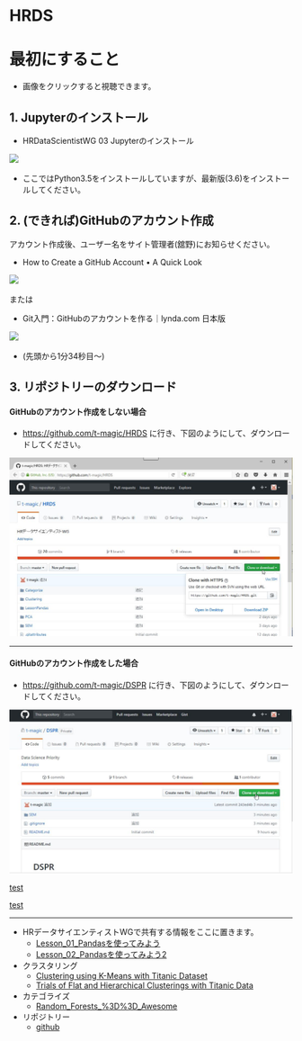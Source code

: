 # HRDS

# 最初にすること
* 画像をクリックすると視聴できます。

## 1. Jupyterのインストール
* HRDataScientistWG 03 Jupyterのインストール

 [![](https://i.ytimg.com/vi/xV2lnIInON8/hqdefault.jpg?sqp=-oaymwEXCPYBEIoBSFryq4qpAwkIARUAAIhCGAE=&rs=AOn4CLAxy_mBn51kdTEOuP8zaK9ZqkAeyA)](https://youtu.be/xV2lnIInON8)
 * ここではPython3.5をインストールしていますが、最新版(3.6)をインストールしてください。

## 2. (できれば)GitHubのアカウント作成
アカウント作成後、ユーザー名をサイト管理者(舘野)にお知らせください。
* How to Create a GitHub Account • A Quick Look

 [![](https://i.ytimg.com/vi/ezxRcdJ8glM/hqdefault.jpg?sqp=-oaymwEXCPYBEIoBSFryq4qpAwkIARUAAIhCGAE=&rs=AOn4CLDAWj49JpX_ngEiLEeHfwMxTVM2Eg)](https://youtu.be/ezxRcdJ8glM)

または

* Git入門：GitHubのアカウントを作る｜lynda.com 日本版

 [![](https://i.ytimg.com/vi/RHj-859yXWo/hqdefault.jpg?sqp=-oaymwEXCPYBEIoBSFryq4qpAwkIARUAAIhCGAE=&rs=AOn4CLDtN_loLgVpeY1SeQ2aY2xpR9bhCQ)](https://youtu.be/RHj-859yXWo?t=94)
* (先頭から1分34秒目～)


## 3. リポジトリーのダウンロード
#### GitHubのアカウント作成をしない場合
* https://github.com/t-magic/HRDS に行き、下図のようにして、ダウンロードしてください。

![](pict/HRDSpage.JPG)

---

#### GitHubのアカウント作成をした場合

* https://github.com/t-magic/DSPR  に行き、下図のようにして、ダウンロードしてください。

![](pict/github_page.JPG)

[test](topic_map/Jupyter.ipynb)

[test](topic_map/Jupyter.html)

---

* HRデータサイエンティストWGで共有する情報をここに置きます。
  * [Lesson_01_Pandasを使ってみよう](LessonPandas/Lesson_01_Pandasを使ってみよう.html)
  * [Lesson_02_Pandasを使ってみよう2](LessonPandas/Lesson_02_Pandasを使ってみよう2.html)
* クラスタリング
  * [Clustering using K-Means with Titanic Dataset](Clustering/Clustering+using+K-Means+with+Titanic+Dataset.html)
  * [Trials of Flat and Hierarchical Clusterings with Titanic Data](Clustering/Trials+of+Flat+and+Hierarchical+Clusterings+with+Titanic+Data.html)
* カテゴライズ
  * [Random_Forests_%3D%3D_Awesome](https://github.com/mbernico/CS570/blob/master/module_2/Random_Forests_%3D%3D_Awesome.ipynb)
* リポジトリー
  * [github](https://github.com/t-magic/HRDS)
